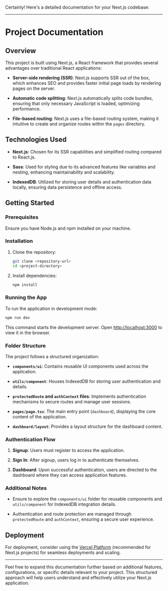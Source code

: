 Certainly! Here's a detailed documentation for your Next.js codebase:

---

# Project Documentation

## Overview

This project is built using Next.js, a React framework that provides several advantages over traditional React applications:

- **Server-side rendering (SSR)**: Next.js supports SSR out of the box, which enhances SEO and provides faster initial page loads by rendering pages on the server.
  
- **Automatic code splitting**: Next.js automatically splits code bundles, ensuring that only necessary JavaScript is loaded, optimizing performance.

- **File-based routing**: Next.js uses a file-based routing system, making it intuitive to create and organize routes within the `pages` directory.

## Technologies Used

- **Next.js**: Chosen for its SSR capabilities and simplified routing compared to React.js.
  
- **Sass**: Used for styling due to its advanced features like variables and nesting, enhancing maintainability and scalability.

- **IndexedDB**: Utilized for storing user details and authentication data locally, ensuring data persistence and offline access.

## Getting Started

### Prerequisites

Ensure you have Node.js and npm installed on your machine.

### Installation

1. Clone the repository:

   ```bash
   git clone <repository-url>
   cd <project-directory>
   ```

2. Install dependencies:

   ```bash
   npm install
   ```

### Running the App

To run the application in development mode:

```bash
npm run dev
```

This command starts the development server. Open [http://localhost:3000](http://localhost:3000) to view it in the browser.

### Folder Structure

The project follows a structured organization:

- **`components/ui`**: Contains reusable UI components used across the application.

- **`utils/component`**: Houses IndexedDB for storing user authentication and details.

- **`protectedRoute` and `authContext` files**: Implements authentication mechanisms to secure routes and manage user sessions.

- **`pages/page.tsx`**: The main entry point (`dashboard`), displaying the core content of the application.

- **`dashboard/layout`**: Provides a layout structure for the dashboard content.

### Authentication Flow

1. **Signup**: Users must register to access the application.

2. **Sign In**: After signup, users log in to authenticate themselves.

3. **Dashboard**: Upon successful authentication, users are directed to the dashboard where they can access application features.

### Additional Notes

- Ensure to explore the `components/ui` folder for reusable components and `utils/component` for IndexedDB integration details.

- Authentication and route protection are managed through `protectedRoute` and `authContext`, ensuring a secure user experience.

## Deployment

For deployment, consider using the [Vercel Platform](https://vercel.com/) (recommended for Next.js projects) for seamless deployments and scaling.

---

Feel free to expand this documentation further based on additional features, configurations, or specific details relevant to your project. This structured approach will help users understand and effectively utilize your Next.js application.